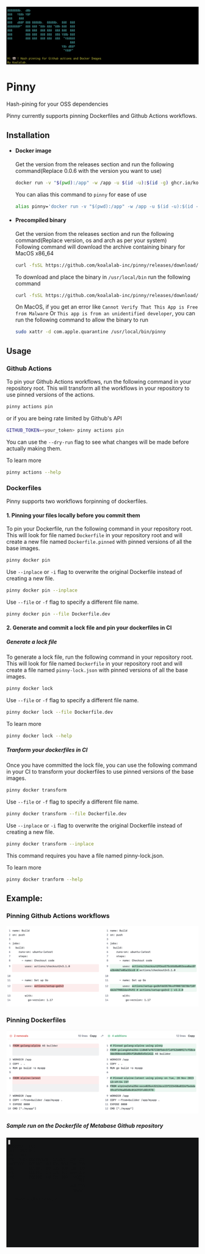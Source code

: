 ![Pinny](assets/imgs/pinny.png)
# Pinny

Hash-pining for your OSS dependencies

Pinny currently supports pinning Dockerfiles and Github Actions workflows.

## Installation
* #### Docker image
    Get the version from the releases section and run the following command(Replace 0.0.6 with the version you want to use)
    ```bash
    docker run -v "$(pwd):/app" -w /app -u $(id -u):$(id -g) ghcr.io/koalalab-inc/pinny:0.0.6 docker digest alpine:3.18
    ```
    You can alias this command to `pinny` for ease of use
    ```bash
    alias pinny='docker run -v "$(pwd):/app" -w /app -u $(id -u):$(id -g) ghcr.io/koalalab-inc/pinny:0.0.6'
    ```
* #### Precompiled binary
    Get the version from the releases section and run the following command(Replace version, os and arch as per your system)<br />
    Following command will download the archive containing binary for MacOS x86_64
    ```bash
    curl -fsSL https://github.com/koalalab-inc/pinny/releases/download/v0.0.6/pinny_Darwin_x86_64.tar.gz 
    ```

    To download and place the binary in `/usr/local/bin` run the following command
    ```bash
    curl -fsSL https://github.com/koalalab-inc/pinny/releases/download/v0.0.6/pinny_Darwin_x86_64.tar.gz | tar -xz -C "/usr/local/bin/" "pinny"
    ```

    On MacOS, if you get an error like `Cannot Verify That This App is Free from Malware` Or `This app is from an unidentified developer`, you can run the following command to allow the binary to run
    ```bash
    sudo xattr -d com.apple.quarantine /usr/local/bin/pinny
    ```

## Usage
### Github Actions
To pin your Github Actions workflows, run the following command in your repository root. This will transform all the workflows in your repository to use pinned versions of the actions. 
```bash
pinny actions pin
```
or if you are being rate limited by Github's API
```bash
GITHUB_TOKEN=<your_token> pinny actions pin
```
You can use the `--dry-run` flag to see what changes will be made before actually making them.

To learn more
```bash
pinny actions --help
```

### Dockerfiles
Pinny supports two workflows forpinning of dockerfiles.

#### 1. Pinning your files locally before you commit them
To pin your Dockerfile, run the following command in your repository root. This will look for file named `Dockerfile` in your repository root and will create a new file named `Dockerfile.pinned` with pinned versions of all the base images.
```bash
pinny docker pin
```
Use `--inplace` or `-i` flag to overwrite the original Dockerfile instead of creating a new file.
```bash
pinny docker pin --inplace
```
Use `--file` or `-f` flag to specify a different file name.
```bash
pinny docker pin --file Dockerfile.dev
```

#### 2. Generate and commit a lock file and pin your dockerfiles in CI
##### Generate a lock file
To generate a lock file, run the following command in your repository root. This will look for file named `Dockerfile` in your repository root and will create a file named `pinny-lock.json` with pinned versions of all the base images.
```bash
pinny docker lock
```
Use `--file` or `-f` flag to specify a different file name.
```bash
pinny docker lock --file Dockerfile.dev
```
To learn more
```bash
pinny docker lock --help
```
##### Tranform your dockerfiles in CI
Once you have committed the lock file, you can use the following command in your CI to transform your dockerfiles to use pinned versions of the base images.
```bash
pinny docker transform
```
Use `--file` or `-f` flag to specify a different file name.
```bash
pinny docker transform --file Dockerfile.dev
```
Use `--inplace` or `-i` flag to overwrite the original Dockerfile instead of creating a new file.
```bash
pinny docker transform --inplace
```
This command requires you have a file named pinny-lock.json.

To learn more
```bash
pinny docker tranform --help
```

## Example:
### Pinning Github Actions workflows
![actions-pin-before-after-png](assets/imgs/actions-pin-before-after.png)

### Pinning Dockerfiles
![docker-pin-before-after-png](assets/imgs/docker-pin-before-after.png)
##### Sample run on the Dockerfile of Metabase Github repository
![asciicast](assets/gifs/docker-pin.gif)
